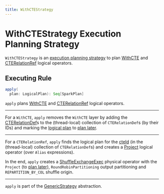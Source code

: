 ```yaml
---
title: WithCTEStrategy
---
```


# WithCTEStrategy Execution Planning Strategy

`WithCTEStrategy` is an [execution planning strategy](SparkStrategy.md) to plan [WithCTE](../logical-operators/WithCTE.md) and [CTERelationRef](../logical-operators/CTERelationRef.md) logical operators.

## <span id="apply"> Executing Rule

```scala
apply(
  plan: LogicalPlan): Seq[SparkPlan]
```

`apply` plans [WithCTE](../logical-operators/WithCTE.md) and [CTERelationRef](../logical-operators/CTERelationRef.md) logical operators.

---

For a `WithCTE`, `apply` removes the `WithCTE` layer by adding the [CTERelationDef](../logical-operators/WithCTE.md#cteDefs)s to the (thread-local) collection of `CTERelationDef`s (by their IDs) and marking the [logical plan](../logical-operators/WithCTE.md#plan) to [plan later](SparkStrategy.md#planLater).

---

For a `CTERelationRef`, `apply` finds the logical plan for the [cteId](../logical-operators/CTERelationRef.md#cteId) (in the (thread-local) collection of `CTERelationDef`s) and creates a [Project](../logical-operators/Project.md) logical operator (over `Alias` expressions).

In the end, `apply` creates a [ShuffleExchangeExec](../physical-operators/ShuffleExchangeExec.md) physical operator with the `Project` (to [plan later](SparkStrategy.md#planLater)), `RoundRobinPartitioning` output partitioning and `REPARTITION_BY_COL` shuffle origin.

---

`apply` is part of the [GenericStrategy](../catalyst/GenericStrategy.md#apply) abstraction.

